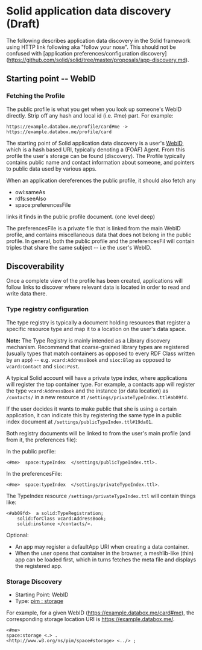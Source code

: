 # Solid application data discovery (Draft)

The following describes application data discovery in the Solid framework
using HTTP link following aka "follow your nose". This should not be
confused with [application preferences/configuration discovery]
(https://github.com/solid/solid/tree/master/proposals/app-discovery.md).

## Starting point -- WebID

### Fetching the Profile

The public profile is what you get when you look up someone's WebID directly.
Strip off any hash and local id (i.e. #me) part. For example:

```
https://example.databox.me/profile/card#me -> https://example.databox.me/profile/card
```

The starting point of Solid application data discovery is a user's
[WebID](http://www.w3.org/2005/Incubator/webid/spec/identity/), which is a hash
based URI, typically denoting a (FOAF) Agent. From this profile the user's
storage can be found (discovery). The Profile typically contains public name
and contact information about someone, and pointers to public data used by
various apps.

When an application dereferences the public profile, it should also fetch any

* owl:sameAs
* rdfs:seeAlso
* space:preferencesFile

links it finds in the public profile document. (one level deep)

The preferencesFile is a private file that is linked from the main WebID
profile, and contains miscellaneous data that does not belong in the public profile.
In general, both the public profile and the preferencesFil will contain triples
that share the same subject -- i.e the user's WebID.

## Discoverability

Once a complete view of the profile has been created, applications will follow
links to discover where relevant data is located in order to read and write
data there.

### Type registry configuration

The type registry is typically a document holding resources that register a
specific resource type and map it to a location on the user's data space.

**Note:** The Type Registry is mainly intended as a Library discovery mechanism.
Recommend that coarse-grained library types are registered (usually types that
match containers as opposed to every RDF Class written by an app)
-- e.g. `vcard:AddressBook` and `sioc:Blog` as opposed to `vcard:Contact` and
`sioc:Post`.

A typical Solid account will have a private type index, where applications will
register the top container type. For example, a contacts app will register the
type `vcard:AddressBook` and the instance (or data location) as `/contacts/` in
a new resource at `/settings/privateTypeIndex.ttl#ab09fd`.

If the user decides it wants to make public that she is using a certain
application, it can indicate this  by registering the same type in a public
index document at `/settings/publicTypeIndex.ttl#19da01`.

Both registry documents will be linked to from the user's main profile (and from
it, the preferences file):

In the public profile:
```
<#me>  space:typeIndex  </settings/publicTypeIndex.ttl>.
```

In the preferencesFile:
```
<#me>  space:typeIndex  </settings/privateTypeIndex.ttl>.
```

The TypeIndex resource `/settings/privateTypeIndex.ttl` will contain things like:
```
<#ab09fd>  a solid:TypeRegistration;
    solid:forClass vcard:AddressBook;
    solid:instance </contacts/>.
```

Optional:

- An app may register a defaultApp URI when creating a data container.
- When the user opens that container in the browser, a meshlib-like (thin)
app can be loaded first, which in turns fetches the meta file and displays
the registered app.


### Storage Discovery

* Starting Point: WebID
* Type: [pim : storage](http://www.w3.org/ns/pim/space#storage)

For example, for a given WebID (https://example.databox.me/card#me),
the corresponding storage location URI is https://example.databox.me/.

```
<#me>
space:storage <.> .
<http://www.w3.org/ns/pim/space#storage> <../> ;
```
